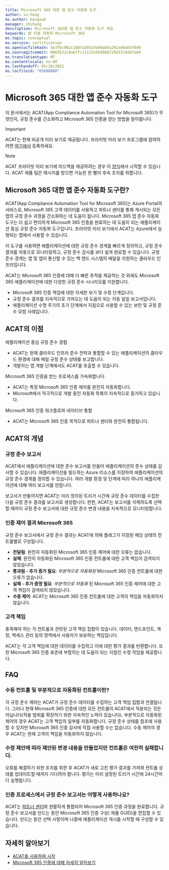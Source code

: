 ```yaml
---
title: Microsoft 365 대한 앱 준수 자동화 도구
author: xu-hong
ms.author: hongxu6
manager: zhshang
description: Microsoft 365용 앱 준수 자동화 도구 개요
keywords: 앱 인증 자동화 Microsoft 365
ms.topic: conceptual
ms.service: certification
ms.openlocfilehash: 5e3fbc062c1887a205a7b99a85a292ad9a64f8d0
ms.sourcegitcommit: 0865622c8abffc11115e56d966729e5318d67ab9
ms.translationtype: MT
ms.contentlocale: ko-KR
ms.lasthandoff: 05/20/2022
ms.locfileid: "65608808"
---
```

# <a name="app-compliance-automation-tool-for-microsoft-365"></a>Microsoft 365 대한 앱 준수 자동화 도구
이 문서에서는 ACAT(App Compliance Automation Tool for Microsoft 365)가 무엇인지, 규정 준수를 간소화하고 Microsoft 365 인증을 얻는 방법을 알아봅니다.

> [!IMPORTANT]
> ACAT는 현재 비공개 미리 보기로 제공됩니다. 프라이빗 미리 보기 프로그램에 참여하려면 [여기에서](https://aka.ms/acat/private/signup) 등록하세요.

> [!NOTE]
> ACAT 프라이빗 미리 보기에 피드백을 제공하려는 경우 이 [양식](https://aka.ms/acat/feedback)에서 시작할 수 있습니다. ACAT 제품 팀은 메시지를 받으면 가능한 한 빨리 후속 조치를 취합니다. 

## <a name="what-is-app-compliance-automation-tool-for-microsoft-365"></a>Microsoft 365 대한 앱 준수 자동화 도구란?
ACAT(App Compliance Automation Tool for Microsoft 365)는 Azure Portal의 서비스로, Microsoft 365 고객 데이터를 사용하고 파트너 센터를 통해 게시되는 모든 앱의 규정 준수 과정을 간소화하는 데 도움이 됩니다. Microsoft 365 앱 준수 자동화 도구는 더 쉽고 편리하게 Microsoft 365 인증을 완료하는 데 도움이 되는 애플리케이션 중심 규정 준수 자동화 도구입니다. 프라이빗 미리 보기에서 ACAT는 Azure에서 실행되는 앱에서 사용할 수 있습니다.

이 도구를 사용하면 애플리케이션에 대한 규정 준수 경계를 빠르게 정의하고, 규정 준수 결과를 자동으로 모니터링하고, 규정 준수 감사를 보다 쉽게 완료할 수 있습니다. 규정 준수 경계는 앱 및 앱이 통신할 수 있는 백 엔드 시스템의 배달을 지원하는 클라우드 인프라입니다.

ACAT는 Microsoft 365 인증에 대해 더 빠른 추적을 제공하는 것 외에도 Microsoft 365 애플리케이션에 대한 다양한 규정 준수 시나리오를 지원합니다.

- Microsoft 365 인증 책임에 대한 자세한 보기 및 수정 단계입니다.
- 규정 준수 결과를 지속적으로 가져오는 데 도움이 되는 자동 일일 보고서입니다.
- 애플리케이션 수명 주기의 초기 단계에서 지침으로 사용할 수 있는 보안 및 규정 준수 모범 사례입니다.

## <a name="benefits-of-acat"></a>ACAT의 이점
애플리케이션 중심 규정 준수 경험
- ACAT는 현재 클라우드 인프라 준수 전략과 통합할 수 있는 애플리케이션의 클라우드 환경에 대해 매일 규정 준수 상태를 보고합니다.
- 개발자는 앱 개발 단계에서도 ACAT를 호출할 수 있습니다.

Microsoft 365 인증을 받는 프로세스를 가속화합니다.
- ACAT는 특정 Microsoft 365 인증 제어를 완전히 자동화합니다.
- Microsoft에서 적극적으로 개발 중인 자동화 목록이 지속적으로 증가하고 있습니다.

Microsoft 365 인증 워크플로와 네이티브 통합
- ACAT는 Microsoft 365 인증 목적으로 파트너 센터와 완전히 통합됩니다.

## <a name="concepts-of-acat"></a>ACAT의 개념
### <a name="regulatory-compliance-report"></a>규정 준수 보고서 
ACAT에서 애플리케이션에 대한 준수 보고서를 만들어 애플리케이션의 준수 상태를 감사할 수 있습니다. 애플리케이션을 빌드하는 Azure 리소스를 지정하여 애플리케이션의 규정 준수 경계를 정의할 수 있습니다. 여러 개발 환경 및 단계에 따라 하나의 애플리케이션에 대해 여러 보고서를 만듭니다.

보고서가 만들어지면 ACAT는 미리 정의된 트리거 시간에 규정 준수 데이터를 수집한 다음 규정 준수 결과를 보고서로 생성합니다. 한편, ACAT는 보고서를 삭제하도록 선택할 때까지 규정 준수 보고서에 대한 규정 준수 변경 내용을 지속적으로 모니터링합니다.

### <a name="microsoft-365-certification-control-results"></a>인증 제어 결과 Microsoft 365
규정 준수 보고서에서 규정 준수 결과는 ACAT에 의해 플래그가 지정된 해당 상태의 컨트롤별로 구성됩니다.
- **전달됨**: 완전히 자동화된 Microsoft 365 인증 제어에 대한 오류는 없습니다.
- **실패**: 완전히 자동화된 Microsoft 365 인증 컨트롤에 대한 고객 책임이 검색되지 않았습니다.
- **통과됨 - 추가 증거 필요**: *부분적으로 자동화된* Microsoft 365 인증 컨트롤에 대한 오류가 없습니다.
- **실패 - 추가 증명 필요**: *부분적으로 자동화* 된 Microsoft 365 인증 제어에 대한 고객 책임이 검색되지 않았습니다.
- **수동 제어**: ACAT는 Microsoft 365 인증 컨트롤에 대한 고객의 책임을 자동화하지 않습니다.

### <a name="customer-responsibility"></a>고객 책임
충족해야 하는 각 컨트롤과 관련된 고객 책임 집합이 있습니다. 데이터, 엔드포인트, 계정, 액세스 관리 등의 영역에서 사용자가 보유하는 책임입니다.

ACAT는 각 고객 책임에 대한 데이터를 수집하고 이에 대한 평가 결과를 반환합니다. 또한 Microsoft 365 인증 표준에 부합하는 데 도움이 되는 지침인 수정 작업을 제공합니다.


## <a name="faq"></a>FAQ
### <a name="what-are-manual-controls-and-partially-automated-controls"></a>수동 컨트롤 및 부분적으로 자동화된 컨트롤이란?
각 규정 준수 제어는 ACAT가 규정 준수 데이터를 수집하는 고객 책임 집합과 연결됩니다. 그러나 현재 Microsoft 365 인증에 대한 모든 컨트롤이 ACAT에서 적용되는 것은 아닙니다(적용 범위를 확장하기 위한 지속적인 노력이 있습니다). 부분적으로 자동화된 제어의 경우 ACAT는 고객 책임의 일부를 자동화합니다. 규정 준수 상태를 참조에 사용할 수 있지만 Microsoft 365 인증 감사에 직접 사용할 수는 없습니다. 수동 제어의 경우 ACAT는 현재 고객의 책임을 자동화하지 않습니다.

### <a name="i-made-the-suggested-changes-base-on-the-remediation-suggestion-yet-the-control-is-still-failing"></a>수정 제안에 따라 제안된 변경 내용을 만들었지만 컨트롤은 여전히 실패합니다.
오류를 해결하기 위한 조치를 취한 후 ACAT가 새로 고친 평가 결과를 가져와 컨트롤 상태를 업데이트할 때까지 기다려야 합니다. 평가는 미리 설정된 트리거 시간에 24시간마다 실행됩니다.

### <a name="how-is-the-compliance-report-used-in-the-certification-process"></a>인증 프로세스에서 규정 준수 보고서는 어떻게 사용하나요?
ACAT는 [파트너 센터](https://partner.microsoft.com/dashboard)와 원활하게 통합되어 Microsoft 365 인증 과정을 완료합니다. 규정 준수 보고서를 만드는 동안 Microsoft 365 인증 구성( 제품 GUID)을 편집할 수 있습니다. 만드는 동안 선택 사항이며 나중에 애플리케이션 게시를 시작할 때 구성할 수 있습니다.

## <a name="learn-more"></a>자세히 알아보기

* [ACAT를 사용하여 시작](https://aka.ms/acat/getstarted)
* [Microsoft 365 인증에 대해 자세히 알아보기](https://aka.ms/acat/m365cert)
